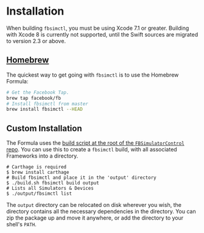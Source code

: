 # Installation

When building `fbsimctl`, you must be using Xcode 7.1 or greater. Building with Xcode 8 is currently not supported, until the Swift sources are migrated to version 2.3 or above.

## [Homebrew](http://brew.sh)

 The quickest way to get going with `fbsimctl` is to use the Homebrew Formula:

```bash
# Get the Facebook Tap.
brew tap facebook/fb
# Install fbsimctl from master
brew install fbsimctl --HEAD
```

## Custom Installation

The Formula uses the [build script at the root of the `FBSimulatorControl` repo](https://github.com/facebook/FBSimulatorControl/blob/master/build.sh). You can use this to create a `fbsimctl` build, with all associated Frameworks into a directory.

```
# Carthage is required
$ brew install carthage
# Build fbsimctl and place it in the 'output' directory
$ ./build.sh fbsimctl build output
# Lists all Simulators & Devices
$ ./output/fbsimctl list
```

The `output` directory can be relocated on disk wherever you wish, the directory contains all the necessary dependencies in the directory. You can zip the package up and move it anywhere, or add the directory to your shell's `PATH`.
